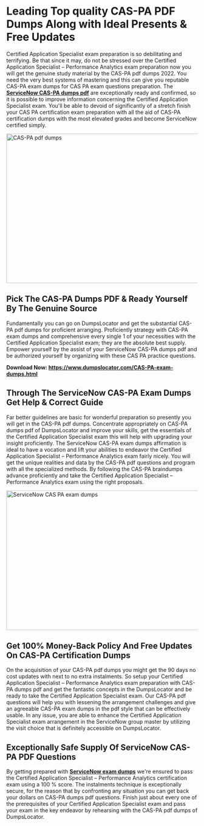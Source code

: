 <h1><strong>Leading Top quality CAS-PA PDF Dumps Along with Ideal Presents &amp; Free Updates</strong></h1>
<p>Certified Application Specialist exam preparation is so debilitating and terrifying. Be that since it may, do not be stressed over the Certified Application Specialist – Performance Analytics exam preparation now you will get the genuine study material by the CAS-PA pdf dumps 2022. You need the very best systems of mastering and this can give you reputable CAS-PA exam dumps for CAS PA exam questions preparation. The <strong><a href="https://www.dumpslocator.com/CAS-PA-exam-dumps.html">ServiceNow CAS-PA dumps pdf</a></strong> are exceptionally ready and confirmed, so it is possible to improve information concerning the Certified Application Specialist exam. You'll be able to devoid of significantly of a stretch finish your CAS PA certification exam preparation with all the aid of CAS-PA certification dumps with the most elevated grades and become ServiceNow certified simply.</p>
<p><img src="https://i.ibb.co/SKhFh8d/Pastel-Purple-Computer-UI-Class-Syllabus-Education-Presentation.png" alt="CAS-PA pdf dumps" width="700" height="393" /></p>
<h2><strong>Pick The CAS-PA Dumps PDF &amp; Ready Yourself By The Genuine Source</strong></h2>
<p>Fundamentally you can go on DumpsLocator and get the substantial CAS-PA pdf dumps for proficient arranging. Proficiently strategy with CAS-PA exam dumps and comprehensive every single 1 of your necessities with the Certified Application Specialist exam; they are the absolute best supply. Empower yourself by the assist of your ServiceNow CAS-PA dumps pdf and be authorized yourself by organizing with these CAS PA practice questions.</p>
<p><strong>Download Now: <a href="https://www.dumpslocator.com/CAS-PA-exam-dumps.html">https://www.dumpslocator.com/CAS-PA-exam-dumps.html</a></strong></p>
<h2><strong>Through The ServiceNow CAS-PA Exam Dumps Get Help &amp; Correct Guide</strong></h2>
<p>Far better guidelines are basic for wonderful preparation so presently you will get in the CAS-PA pdf dumps. Concentrate appropriately on CAS-PA dumps pdf of DumpsLocator and improve your skills, get the essentials of the Certified Application Specialist exam this will help with upgrading your insight proficiently. The ServiceNow CAS-PA exam dumps affirmation is ideal to have a vocation and lift your abilities to endeavor the Certified Application Specialist – Performance Analytics exam fairly nicely. You will get the unique realities and data by the CAS-PA pdf questions and program with all the specialized methods. By following the CAS-PA braindumps advance proficiently and take the Certified Application Specialist – Performance Analytics exam using the right proposals.</p>
<p><a href="https://www.dumpslocator.com/CAS-PA-exam-dumps.html"><img src="https://i.ibb.co/NtZbgjG/Blue-and-White-Medical-Dental-Clinic-Facebook-Ad.png" alt="ServiceNow CAS PA exam dumps" width="700" height="367" /></a></p>
<h2><strong>Get 100% Money-Back Policy And Free Updates On CAS-PA Certification Dumps</strong></h2>
<p>On the acquisition of your CAS-PA pdf dumps you might get the 90 days no cost updates with next to no extra instalments. So setup your Certified Application Specialist – Performance Analytics exam preparation with CAS-PA dumps pdf and get the fantastic concepts in the DumpsLocator and be ready to take the Certified Application Specialist exam. Our CAS-PA pdf questions will help you with lessening the arrangement challenges and give an agreeable CAS-PA exam dumps in the pdf style that can be effectively usable. In any issue, you are able to enhance the Certified Application Specialist exam arrangement in the ServiceNow group master by utilizing the visit choice that is definitely accessible on DumpsLocator.</p>
<h2><strong>Exceptionally Safe Supply Of ServiceNow CAS-PA PDF Questions</strong></h2>
<p>By getting prepared with <strong><a href="https://www.dumpslocator.com/servicenow-exams.html">ServiceNow exam dumps</a></strong> we're ensured to pass the Certified Application Specialist – Performance Analytics certification exam using a 100 % score. The instalments technique is exceptionally secure, for the reason that by confronting any situation you can get back your dollars on CAS-PA dumps pdf questions. Finish just about every one of the prerequisites of your Certified Application Specialist exam and pass your exam in the key endeavor by rehearsing with the CAS-PA pdf dumps of DumpsLocator.</p>
